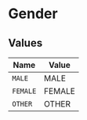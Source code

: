 # Gender


## Values

| Name     | Value    |
| -------- | -------- |
| `MALE`   | MALE     |
| `FEMALE` | FEMALE   |
| `OTHER`  | OTHER    |